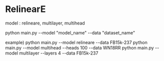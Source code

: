 # RelinearE

model : relineare, multilayer, multihead

python main.py --model "model_name" --data "dataset_name"

example)
python main.py --model relineare --data FB15k-237
python main.py --model multihead --heads 100 --data WN18RR
python main.py --model multilayer --layers 4 --data FB15k-237